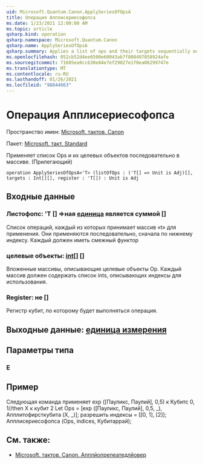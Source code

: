 ```yaml
---
uid: Microsoft.Quantum.Canon.ApplySeriesOfOpsA
title: Операция Апплисериесофопса
ms.date: 1/23/2021 12:00:00 AM
ms.topic: article
qsharp.kind: operation
qsharp.namespace: Microsoft.Quantum.Canon
qsharp.name: ApplySeriesOfOpsA
qsharp.summary: Applies a list of ops and their targets sequentially on an array. (Adjoint)
ms.openlocfilehash: 052cb52d4ee6500e60043ab7f808497058924afe
ms.sourcegitcommit: 71605ea9cc630e84e7ef29027e1f0ea06299747e
ms.translationtype: MT
ms.contentlocale: ru-RU
ms.lasthandoff: 01/26/2021
ms.locfileid: "98844663"
---
```

# <a name="applyseriesofopsa-operation"></a>Операция Апплисериесофопса

Пространство имен: [Microsoft. тактов. Canon](xref:Microsoft.Quantum.Canon)

Пакет: [Microsoft. такт. Standard](https://nuget.org/packages/Microsoft.Quantum.Standard)


Применяет список Ops и их целевых объектов последовательно в массиве. (Прилегающий)

```qsharp
operation ApplySeriesOfOpsA<'T> (listOfOps : ('T[] => Unit is Adj)[], targets : Int[][], register : 'T[]) : Unit is Adj
```


## <a name="input"></a>Входные данные

### <a name="listofops--t--unit--is-adj"></a>Листофопс: 'T [] =>ная [единица](xref:microsoft.quantum.lang-ref.unit)  является суммой []

Список операций, каждый из которых принимает массив «t» для применения. Они применяются последовательно, сначала по нижнему индексу.
Каждый должен иметь смежный функтор


### <a name="targets--int"></a>целевые объекты: [int](xref:microsoft.quantum.lang-ref.int)[] []

Вложенные массивы, описывающие целевые объекты Op. Каждый массив должен содержать список ints, описывающих индексы для использования.


### <a name="register--t"></a>Register: не []

Регистр кубит, по которому будет выполняться операция.



## <a name="output--unit"></a>Выходные данные: [единица измерения](xref:microsoft.quantum.lang-ref.unit)



## <a name="type-parameters"></a>Параметры типа

### <a name="t"></a>Е



## <a name="example"></a>Пример

Следующая команда применяет exp ([Пауликс, Паулий], 0,5) к Кубитс 0, 1//then X к кубит 2 Let Ops = [exp ([Пауликс, Паулий], 0,5, _), Апплитофирсткубита (X, _)]; разрешить индексы = [[0, 1], [2]]; Апплисериесофопса (Ops, indices, Кубитаррай);

## <a name="see-also"></a>См. также:

- [Microsoft. тактов. Canon. Апплйопрепеатедлйовер](xref:Microsoft.Quantum.Canon.ApplyOpRepeatedlyOver)